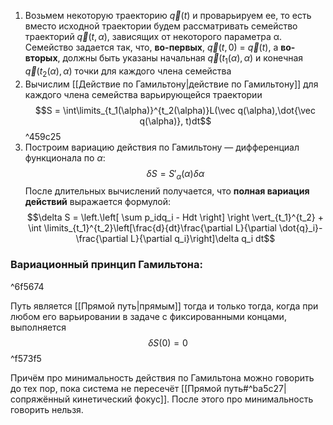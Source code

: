 1. Возьмем некоторую траекторию $\vec q (t)$ и проварьируем ее, то есть вместо исходной траектории будем рассматривать семейство траекторий $\vec q (t, α)$, зависящих от некоторого параметра α. Семейство задается так, что, **во-первых**, $\vec q (t, 0)$ = $\vec q (t)$, а **во-вторых**, должны быть указаны начальная $\vec q (t_1 (α), α)$ и конечная $\vec q (t_2 (α), α)$ точки для каждого члена семейства
2. Вычислим [[Действие по Гамильтону|действие по Гамильтону]] для каждого члена семейства варьирующейся траектории
$$S = \int\limits_{t_1(\alpha)}^{t_2(\alpha)}L(\vec q(\alpha),\dot{\vec q(\alpha)}, t)dt$$ ^459c25
3. Построим вариацию действия по Гамильтону — дифференциал функционала по $\alpha$:
$$\delta S = S'_\alpha(\alpha)\delta \alpha$$
После длительных вычислений получается, что **полная вариация действий** выражается формулой:$$\delta S = 
\left.\left[ \sum p_idq_i - Hdt \right] \right \vert_{t_1}^{t_2} + \int \limits_{t_1}^{t_2}\left[\frac{d}{dt}\frac{\partial L}{\partial \dot{q}_i}-\frac{\partial L}{\partial q_i}\right]\delta q_i dt$$
### Вариационный принцип Гамильтона: 

^6f5674

Путь является [[Прямой путь|прямым]] тогда и только тогда, когда при любом его варьировании в задаче с фиксированными концами, выполняется$$δS(0) = 0$$^f573f5

Причём про минимальность действия по Гамильтона можно говорить до тех пор, пока система не пересечёт [[Прямой путь#^ba5c27|сопряжённый кинетический фокус]]. После этого про минимальность говорить нельзя.